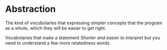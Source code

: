 # Abstraction

The kind of vocubolaries that expressing simpler concepts that the program as a whole, which they will be easier to get right.

Vocabolaries that make a statement
*Shorter and easier to interpret*
but you need to understand a few more relatedness words.